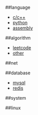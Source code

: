##language

* [c/c++](https://github.com/rebornfly/ftd/tree/master/language/c)
* [python](https://github.com/rebornfly/ftd/tree/master/language/python)
* [assembly](https://github.com/rebornfly/ftd/tree/master/language/assembly)

##algorithm

* [leetcode](https://github.com/rebornfly/ftd/tree/master/algorithm/leetcode)
* [other](https://github.com/rebornfly/ftd/tree/master/algorithm/other)

##net

##database
* [mysql](https://github.com/rebornfly/ftd/tree/master/database/mysql)
* [redis](https://github.com/rebornfly/ftd/tree/master/database/redis)

##system

##linux
